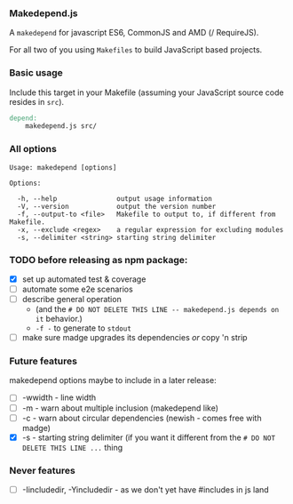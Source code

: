 ### Makedepend.js 
A `makedepend` for javascript ES6, CommonJS and AMD (/ RequireJS).

For all two of you using `Makefiles` to build JavaScript based projects.

### Basic usage
Include this target in your Makefile (assuming your JavaScript source code resides in `src`).
```Makefile
depend:
    makedepend.js src/
```

### All options
```
Usage: makedepend [options]

Options:

  -h, --help               output usage information
  -V, --version            output the version number
  -f, --output-to <file>   Makefile to output to, if different from Makefile.
  -x, --exclude <regex>    a regular expression for excluding modules
  -s, --delimiter <string> starting string delimiter

```

### TODO before releasing as npm package:
  - [x] set up automated test & coverage
  - [ ] automate some e2e scenarios
  - [ ] describe general operation 
    - (and the `# DO NOT DELETE THIS LINE -- makedepend.js depends on it` behavior.)
    - `-f -` to generate to `stdout`
  - [ ] make sure madge upgrades its dependencies _or_ copy 'n strip

### Future features
makedepend options maybe to include in a later release:
- [ ] -wwidth   - line width 
- [ ] -m        - warn about multiple inclusion (makedepend like)
- [ ] -c        - warn about circular dependencies (newish - comes free with madge)
- [x] -s        - starting string delimiter (if you want it different from the `# DO NOT DELETE THIS LINE ...` thing

### Never features
- [ ] -Iincludedir, -Yincludedir - as we don't yet have #includes in js land
